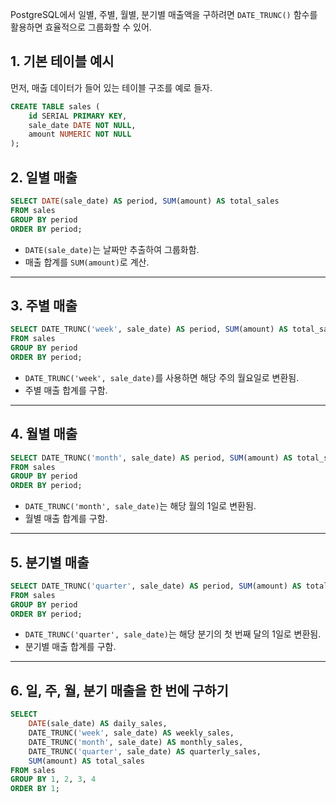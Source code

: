 PostgreSQL에서 일별, 주별, 월별, 분기별 매출액을 구하려면 `DATE_TRUNC()` 함수를 활용하면 효율적으로 그룹화할 수 있어.

## 1. 기본 테이블 예시
먼저, 매출 데이터가 들어 있는 테이블 구조를 예로 들자.

```sql
CREATE TABLE sales (
    id SERIAL PRIMARY KEY,
    sale_date DATE NOT NULL,
    amount NUMERIC NOT NULL
);
```

## 2. 일별 매출
```sql
SELECT DATE(sale_date) AS period, SUM(amount) AS total_sales
FROM sales
GROUP BY period
ORDER BY period;
```
- `DATE(sale_date)`는 날짜만 추출하여 그룹화함.
- 매출 합계를 `SUM(amount)`로 계산.

---

## 3. 주별 매출
```sql
SELECT DATE_TRUNC('week', sale_date) AS period, SUM(amount) AS total_sales
FROM sales
GROUP BY period
ORDER BY period;
```
- `DATE_TRUNC('week', sale_date)`를 사용하면 해당 주의 월요일로 변환됨.
- 주별 매출 합계를 구함.

---

## 4. 월별 매출
```sql
SELECT DATE_TRUNC('month', sale_date) AS period, SUM(amount) AS total_sales
FROM sales
GROUP BY period
ORDER BY period;
```
- `DATE_TRUNC('month', sale_date)`는 해당 월의 1일로 변환됨.
- 월별 매출 합계를 구함.

---

## 5. 분기별 매출
```sql
SELECT DATE_TRUNC('quarter', sale_date) AS period, SUM(amount) AS total_sales
FROM sales
GROUP BY period
ORDER BY period;
```
- `DATE_TRUNC('quarter', sale_date)`는 해당 분기의 첫 번째 달의 1일로 변환됨.
- 분기별 매출 합계를 구함.

---

## 6. 일, 주, 월, 분기 매출을 한 번에 구하기
```sql
SELECT 
    DATE(sale_date) AS daily_sales,
    DATE_TRUNC('week', sale_date) AS weekly_sales,
    DATE_TRUNC('month', sale_date) AS monthly_sales,
    DATE_TRUNC('quarter', sale_date) AS quarterly_sales,
    SUM(amount) AS total_sales
FROM sales
GROUP BY 1, 2, 3, 4
ORDER BY 1;
```
